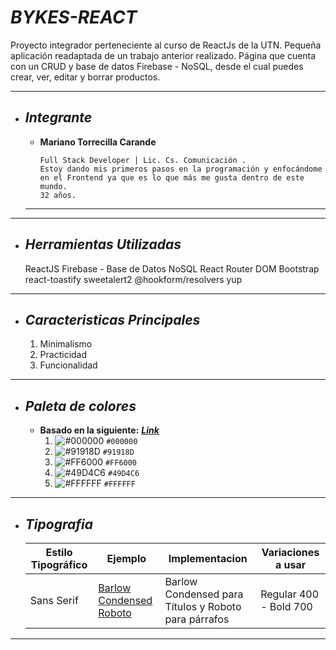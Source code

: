 # ___BYKES-REACT___

Proyecto integrador perteneciente al curso de ReactJs de la UTN. Pequeña aplicación readaptada de un trabajo anterior realizado. Página que cuenta con un CRUD y base de datos Firebase - NoSQL, desde el cual puedes crear, ver, editar y borrar productos. 
___

+ ## ___Integrante___
    
    - __Mariano Torrecilla Carande__

        ```
        Full Stack Developer | Lic. Cs. Comunicación .
        Estoy dando mis primeros pasos en la programación y enfocándome en el Frontend ya que es lo que más me gusta dentro de este mundo.
        32 años.
        
    ___
___



+ ## ___Herramientas Utilizadas___
    ReactJS
    Firebase - Base de Datos NoSQL
    React Router DOM
    Bootstrap
    react-toastify
    sweetalert2
    @hookform/resolvers
    yup


___


+ ## ___Caracteristicas Principales___
    1. Minimalismo
    2. Practicidad
    3. Funcionalidad
___


+ ## ___Paleta de colores___
    - __Basado en la siguiente:__ [___Link___](https://coolors.co/000000-91918d-ff6000-49d4c6-ffffff)
        1. ![#000000](https://via.placeholder.com/15/000000/000000?text=+) `#000000`
	    2. ![#91918D](https://via.placeholder.com/15/91918D/000000?text=+) `#91918D`
	    3. ![#FF6000](https://via.placeholder.com/15/FF6000/000000?text=+) `#FF6000`
        4. ![#49D4C6](https://via.placeholder.com/15/49D4C6/000000?text=+) `#49D4C6`
        5. ![#FFFFFF](https://via.placeholder.com/15/FFFFFF/000000?text=+) `#FFFFFF`

___

+ ## ___Tipografia___
    | Estilo Tipográfico | Ejemplo | Implementacion | Variaciones a usar |
    | ------------- | ------------- | ------------- | ------------- |
    | Sans Serif  | [Barlow Condensed](https://fonts.google.com/specimen/Barlow+Condensed) [Roboto](https://fonts.google.com/specimen/Roboto)  | Barlow Condensed para Títulos y Roboto para párrafos | Regular 400 - Bold 700 |

___
